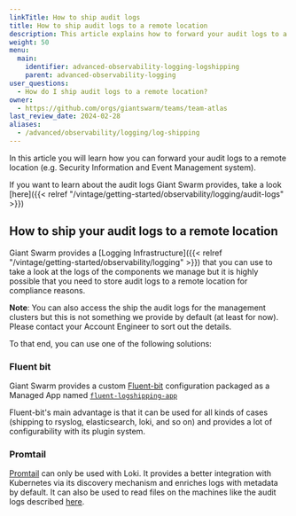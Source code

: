 ```yaml
---
linkTitle: How to ship audit logs
title: How to ship audit logs to a remote location
description: This article explains how to forward your audit logs to a remote location.
weight: 50
menu:
  main:
    identifier: advanced-observability-logging-logshipping
    parent: advanced-observability-logging
user_questions:
  - How do I ship audit logs to a remote location?
owner:
  - https://github.com/orgs/giantswarm/teams/team-atlas
last_review_date: 2024-02-28
aliases:
  - /advanced/observability/logging/log-shipping
---
```


In this article you will learn how you can forward your audit logs to a remote location (e.g. Security Information and Event Management system).

If you want to learn about the audit logs Giant Swarm provides, take a look [here]({{< relref "/vintage/getting-started/observability/logging/audit-logs" >}})

## How to ship your audit logs to a remote location

Giant Swarm provides a [Logging Infrastructure]({{< relref "/vintage/getting-started/observability/logging" >}}) that you can use to take a look at the logs of the components we manage but it is highly possible that you need to store audit logs to a remote location for compliance reasons.

__Note__: You can also access the ship the audit logs for the management clusters but this is not something we provide by default (at least for now). Please contact your Account Engineer to sort out the details.

To that end, you can use one of the following solutions:

### Fluent bit

Giant Swarm provides a custom [Fluent-bit](https://fluentbit.io/) configuration packaged as a Managed App named [`fluent-logshipping-app`](https://github.com/giantswarm/fluent-logshipping-app)

Fluent-bit's main advantage is that it can be used for all kinds of cases (shipping to rsyslog, elasticsearch, loki, and so on) and provides a lot of configurability with its plugin system.

### Promtail

[Promtail](https://github.com/giantswarm/promtail-app) can only be used with Loki. It provides a better integration with Kubernetes via its discovery mechanism and enriches logs with metadata by default. It can also be used to read files on the machines like the audit logs described [here](https://github.com/giantswarm/promtail-app#configuration).
